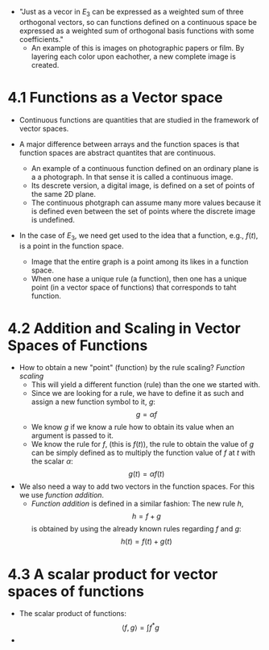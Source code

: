 - "Just as a vecor in $E_3$ can be expressed as a weighted sum of three orthogonal vectors, so can functions defined on a continuous space be expressed as a weighted sum of orthogonal basis functions with some coefficients."
	- An example of this is images on photographic papers or film. By layering each color upon eachother, a new complete image is created.


# 4.1 Functions as a Vector space

- Continuous functions are quantities that are studied in the framework of vector spaces.

- A major difference between arrays and the function spaces is that function spaces are abstract quantites that are continuous. 
	- An example of a continuous function defined on an ordinary plane is a a photograph. In that sense it is called a continuous image.
	- Its descrete version, a digital image, is defined on a set of points of the same 2D plane. 
	- The continuous photgraph can assume many more values because it is defined even between the set of points where the discrete image is undefined.

- In the case of $E_3$, we need get used to the idea that a function, e.g., $f(t)$, is a point in the function space. 
	- Image that the entire graph is a point among its likes in a function space.
	- When one hase a unique rule (a function), then one has a unique point (in a vector space of functions) that corresponds to taht function.


# 4.2 Addition and Scaling in Vector Spaces of Functions

- How to obtain a new "point" (function) by the rule scaling? *Function scaling*
	- This will yield a different function (rule) than the one we started with.
	- Since we are looking for a rule, we have to define it as such and assign a new function symbol to it, $g$: $$g=\alpha f$$
	- We know $g$ if we know a rule how to obtain its value when an argument is passed to it.
	- We know the rule for $f$, (this is $f(t)$), the rule to obtain the value of $g$ can be simply defined as to multiply the function value of $f$ at $t$ with the scalar $\alpha$: $$ g(t) = \alpha f(t)$$
- We also need a way to add two vectors in the function spaces. For this we use *function addition*.
	- *Function addition* is defined in a similar fashion: The new rule $h$, $$ h = f + g $$ is obtained by using the already known rules regarding $f$ and $g$: $$ h(t) = f(t)+g(t)$$

# 4.3 A scalar product for vector spaces of functions

- The scalar product of functions: $$ \langle f,g \rangle = \int{f^*g}$$
- 